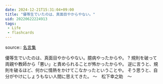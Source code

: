 ```yaml
---
date: 2024-12-21T15:31:04+09:00
title: "優等生でいたのは、真面目やからやない。"
uid: 20220622224913
tags:
 - Life
 - flashcards
---
```


source:: [名言集](https://www.eis.t.u-tokyo.ac.jp/~tomohiro/favoritewords.html)

優等生でいたのは、真面目やからやない。臆病やったからや。
?
規則を破って両親や教師から「悪い」と責められることが怖かったからや。
逆に言うと、規則を破るほど、何かに情熱をかけてこなかったということや。
そう思うと、自分がやけにしょうもない人間に思えてきた。
～　松下幸之助　～
<!--SR:!2022-08-28,43,270-->